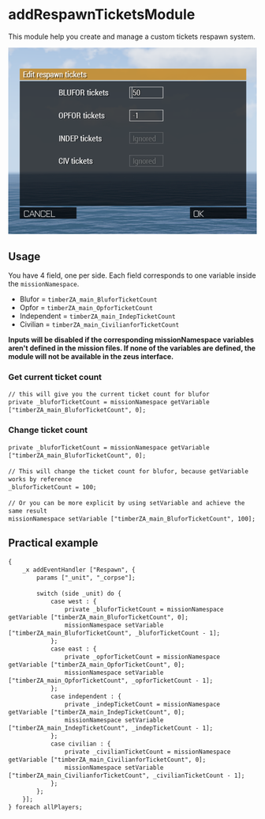 # addRespawnTicketsModule

This module help you create and manage a custom tickets respawn system.

![Screenshot](./screenshot.png)

## Usage

You have 4 field, one per side. Each field corresponds to one variable inside the `missionNamespace`.

- Blufor = `timberZA_main_BluforTicketCount`
- Opfor = `timberZA_main_OpforTicketCount`
- Independent = `timberZA_main_IndepTicketCount`
- Civilian = `timberZA_main_CivilianforTicketCount`

**Inputs will be disabled if the corresponding missionNamespace variables aren't defined in the mission files. If none of the variables are defined, the module will not be available in the zeus interface.**

### Get current ticket count

```sqf
// this will give you the current ticket count for blufor
private _bluforTicketCount = missionNamespace getVariable ["timberZA_main_BluforTicketCount", 0];
```

###  Change ticket count

```sqf
private _bluforTicketCount = missionNamespace getVariable ["timberZA_main_BluforTicketCount", 0];

// This will change the ticket count for blufor, because getVariable works by reference
_bluforTicketCount = 100;

// Or you can be more explicit by using setVariable and achieve the same result
missionNamespace setVariable ["timberZA_main_BluforTicketCount", 100];
```

## Practical example

```sqf
{
    _x addEventHandler ["Respawn", {
        params ["_unit", "_corpse"];

        switch (side _unit) do {
            case west : {
                private _bluforTicketCount = missionNamespace getVariable ["timberZA_main_BluforTicketCount", 0];
                missionNamespace setVariable ["timberZA_main_BluforTicketCount", _bluforTicketCount - 1];
            };
            case east : {
                private _opforTicketCount = missionNamespace getVariable ["timberZA_main_OpforTicketCount", 0];
                missionNamespace setVariable ["timberZA_main_OpforTicketCount", _opforTicketCount - 1];
            };
            case independent : {
                private _indepTicketCount = missionNamespace getVariable ["timberZA_main_IndepTicketCount", 0];
                missionNamespace setVariable ["timberZA_main_IndepTicketCount", _indepTicketCount - 1];
            };
            case civilian : {
                private _civilianTicketCount = missionNamespace getVariable ["timberZA_main_CivilianforTicketCount", 0];
                missionNamespace setVariable ["timberZA_main_CivilianforTicketCount", _civilianTicketCount - 1];
            };
        };
    }];
} foreach allPlayers;
```
